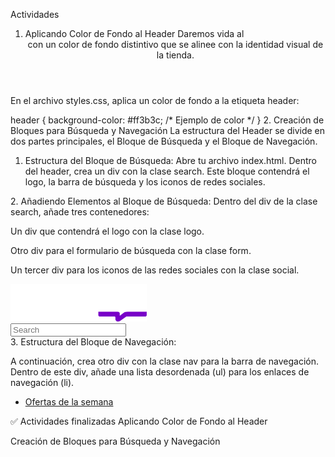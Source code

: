 Actividades
1. Aplicando Color de Fondo al Header
Daremos vida al <header> con un color de fondo distintivo que se alinee con la identidad visual de la tienda.

En el archivo styles.css, aplica un color de fondo a la etiqueta header:

header {
  background-color: #ff3b3c; /* Ejemplo de color */
}
2. Creación de Bloques para Búsqueda y Navegación
La estructura del Header se divide en dos partes principales, el Bloque de Búsqueda y el Bloque de Navegación.

1. Estructura del Bloque de Búsqueda: Abre tu archivo index.html. Dentro del header, crea un div con la clase search. Este bloque contendrá el logo, la barra de búsqueda y los iconos de redes sociales.

<div class="search">
  <!-- Aquí irán el logo, el formulario de búsqueda y los iconos sociales -->
</div>
2. Añadiendo Elementos al Bloque de Búsqueda: Dentro del div de la clase search, añade tres contenedores:

Un div que contendrá el logo con la clase logo.

Otro div para el formulario de búsqueda con la clase form.

Un tercer div para los iconos de las redes sociales con la clase social.

<div class="search">
  <div class="logo">
    <img src="../assets/tiendamia-logo.svg" width="218" alt="Logo store" />
  </div>
  <div class="form">
    <form>
      <input type="text" placeholder="Search" />
    </form>
  </div>
  <div class="social">
    <!-- Aquí irán los íconos de redes sociales -->
  </div>
</div>
3. Estructura del Bloque de Navegación:

A continuación, crea otro div con la clase nav para la barra de navegación. Dentro de este div, añade una lista desordenada (ul) para los enlaces de navegación (li).

<div class="nav">
  <ul>
    <li><a href="#">Ofertas de la semana</a></li>
    <!-- Más elementos de lista aquí -->
  </ul>
</div>
✅ Actividades finalizadas
Aplicando Color de Fondo al Header

Creación de Bloques para Búsqueda y Navegación
